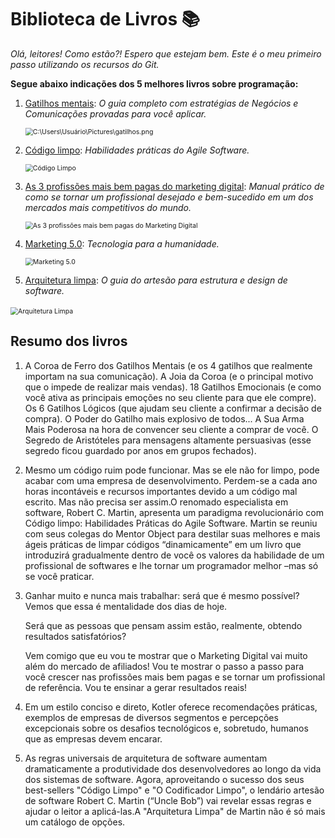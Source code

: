# Biblioteca de Livros :books:

*Olá, leitores! Como estão?! Espero que estejam bem. Este é o meu primeiro passo utilizando os recursos do Git.* 

**Segue abaixo indicações dos 5 melhores livros sobre programação:**

1. <a href="https://www.amazon.com.br/Gatilhos-Mentais-Completo-Estrat%C3%A9gias-Comunica%C3%A7%C3%B5es/dp/8582892101/ref=zg_bs_7842641011_1/144-8926537-0941019?pd_rd_i=8582892101&psc=1">Gatilhos mentais</a>: *O guia completo com estratégias de Negócios e Comunicações provadas para você aplicar.*

   <img src="C:\Users\Usuário\Pictures\gatilhos.PNG" alt="C:\Users\Usuário\Pictures\gatilhos.png" title="Gatilhos Mentais" style="zoom:75%" />

2. <a href="https://www.amazon.com.br/C%C3%B3digo-limpo-Robert-C-Martin/dp/8576082675/ref=zg_bs_7842641011_2/144-8926537-0941019?pd_rd_i=8576082675&psc=1">Código limpo</a>: *Habilidades práticas do Agile Software.*

   <img src="C:\Users\Usuário\Pictures\codigo limpo.PNG" title="Código Limpo" style="zoom:75%;" />

3. <a href="https://www.amazon.com.br/profiss%C3%B5es-mais-pagas-marketing-digital-ebook/dp/B0B3SRTJJ2/ref=zg_bs_7842641011_3/144-8926537-0941019?pd_rd_i=B0B3SRTJJ2&psc=1"> As 3 profissões mais bem pagas do marketing digital</a>: *Manual prático de como se tornar um profissional desejado e bem-sucedido em um dos mercados mais competitivos do mundo.*

   <img src="C:\Users\Usuário\Pictures\as tres profissoes.PNG" title="As 3 profissões mais bem pagas do Marketing Digital" style="zoom:75%;" />

4. <a href="https://www.amazon.com.br/Marketing-5-0-Tecnologia-para-humanidade/dp/6555642408/ref=zg_bs_7842641011_6/144-8926537-0941019?pd_rd_i=6555642408&psc=1"> Marketing 5.0</a>: *Tecnologia para a humanidade.*

   <img src="C:\Users\Usuário\Pictures\5.0.PNG" title="Marketing 5.0" style="zoom:75%;" />

   

5. <a href="https://www.amazon.com.br/Arquitetura-Limpa-Artes%C3%A3o-Estrutura-Software/dp/8550804606/ref=zg_bs_7842641011_7/144-8926537-0941019?pd_rd_i=8550804606&psc=1">Arquitetura limpa</a>: *O guia do artesão para estrutura e design de software.*

​																			<img src="C:\Users\Usuário\Pictures\Arquitetura.PNG" title="Arquitetura Limpa" style="zoom:75%;" />

## Resumo dos livros ## 

1. A Coroa de Ferro dos Gatilhos Mentais (e os 4 gatilhos que realmente importam na sua comunicação). A Joia da Coroa (e o principal motivo que o impede de realizar mais vendas). 18 Gatilhos Emocionais (e como você ativa as principais emoções no seu cliente para que ele compre). Os 6 Gatilhos Lógicos (que ajudam seu cliente a confirmar a decisão de compra). O Poder do Gatilho mais explosivo de todos... A Sua Arma Mais Poderosa na hora de convencer seu cliente a comprar de você. O Segredo de Aristóteles para mensagens altamente persuasivas (esse segredo ficou guardado por anos em grupos fechados).

   

2. Mesmo um código ruim pode funcionar. Mas se ele não for limpo, pode acabar com uma empresa de desenvolvimento. Perdem-se a cada ano horas incontáveis e recursos importantes devido a um código mal escrito. Mas não precisa ser assim.O renomado especialista em software, Robert C. Martin, apresenta um paradigma revolucionário com Código limpo: Habilidades Práticas do Agile Software. Martin se reuniu com seus colegas do Mentor Object para destilar suas melhores e mais ágeis práticas de limpar códigos “dinamicamente” em um livro que introduzirá gradualmente dentro de você os valores da habilidade de um profissional de softwares e lhe tornar um programador melhor –mas só se você praticar.

   

3. Ganhar muito e nunca mais trabalhar: será que é mesmo possível? Vemos que essa é mentalidade dos dias de hoje.

   Será que as pessoas que pensam assim estão, realmente, obtendo resultados satisfatórios?

   Vem comigo que eu vou te mostrar que o Marketing Digital vai muito além do mercado de afiliados! Vou te mostrar o passo a passo para você crescer nas profissões mais bem pagas e se tornar um profissional de referência. Vou te ensinar a gerar resultados reais!

   

4. Em um estilo conciso e direto, Kotler oferece recomendações práticas, exemplos de empresas de diversos segmentos e percepções excepcionais sobre os desafios tecnológicos e, sobretudo, humanos que as empresas devem encarar.

   

5. As regras universais de arquitetura de software aumentam dramaticamente a produtividade dos desenvolvedores ao longo da vida dos sistemas de software. Agora, aproveitando o sucesso dos seus best-sellers "Código Limpo" e "O Codificador Limpo", o lendário artesão de software Robert C. Martin (“Uncle Bob”) vai revelar essas regras e ajudar o leitor a aplicá-las.A "Arquitetura Limpa" de Martin não é só mais um catálogo de opções.






